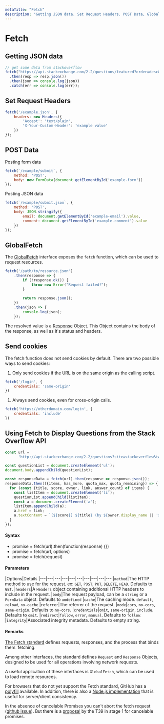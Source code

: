 ```yaml
---
metaTitle: "Fetch"
description: "Getting JSON data, Set Request Headers, POST Data, GlobalFetch, Send cookies, Using Fetch to Display Questions from the Stack Overflow API"
---
```


# Fetch



## Getting JSON data


```js
// get some data from stackoverflow
fetch("https://api.stackexchange.com/2.2/questions/featured?order=desc&sort=activity&site=stackoverflow")
  .then(resp => resp.json())
  .then(json => console.log(json))
  .catch(err => console.log(err));

```



## Set Request Headers


```js
fetch('/example.json', {
    headers: new Headers({
        'Accept': 'text/plain',
        'X-Your-Custom-Header': 'example value'
    })
});

```



## POST Data


Posting form data

```js
fetch(`/example/submit`, {
    method: 'POST',
    body: new FormData(document.getElementById('example-form'))
});

```

Posting JSON data

```js
fetch(`/example/submit.json`, {
    method: 'POST',
    body: JSON.stringify({
        email: document.getElementById('example-email').value,
        comment: document.getElementById('example-comment').value
    })
});

```



## GlobalFetch


The [GlobalFetch](https://fetch.spec.whatwg.org/#globalfetch) interface exposes the `fetch` function, which can be used to request resources.

```js
fetch('/path/to/resource.json')
    .then(response => {
        if (!response.ok()) {
            throw new Error("Request failed!");
        }
            
        return response.json();
    })
    .then(json => { 
        console.log(json);
    }); 

```

The resolved value is a [Response](https://fetch.spec.whatwg.org/#response-class) Object. This Object contains the body of the response, as well as it's status and headers.



## Send cookies


The fetch function does not send cookies by default. There are two possible ways to send cookies:

1. Only send cookies if the URL is on the same origin as the calling script.

```js
fetch('/login', {
    credentials: 'same-origin'
})

```


1. Always send cookies, even for cross-origin calls.

```js
fetch('https://otherdomain.com/login', {
    credentials: 'include'
})

```



## Using Fetch to Display Questions from the Stack Overflow API


```js
const url =
      'http://api.stackexchange.com/2.2/questions?site=stackoverflow&tagged=javascript';

const questionList = document.createElement('ul');
document.body.appendChild(questionList);

const responseData = fetch(url).then(response => response.json());
responseData.then(({items, has_more, quota_max, quota_remaining}) => {
  for (const {title, score, owner, link, answer_count} of items) {
    const listItem = document.createElement('li');
    questionList.appendChild(listItem);
    const a = document.createElement('a');
    listItem.appendChild(a);
    a.href = link;
    a.textContent = `[${score}] ${title} (by ${owner.display_name || 'somebody'})`
  }
});

```



#### Syntax


- promise = fetch(url).then(function(response) {})
- promise = fetch(url, options)
- promise = fetch(request)



#### Parameters


|Options|Details
|---|---|---|---|---|---|---|---|---|---
|`method`|The HTTP method to use for the request. ex: `GET`, `POST`, `PUT`, `DELETE`, `HEAD`. Defaults to `GET`.
|`headers`|A `Headers` object containing additional HTTP headers to include in the request.
|`body`|The request payload, can be a `string` or a `FormData` object. Defaults to `undefined`
|`cache`|The caching mode. `default`, `reload`, `no-cache`
|`referrer`|The referrer of the request.
|`mode`|`cors`, `no-cors`, `same-origin`. Defaults to `no-cors`.
|`credentials`|`omit`, `same-origin`, `include`. Defaults to `omit`.
|`redirect`|`follow`, `error`, `manual`. Defaults to `follow`.
|`integrity`|Associated integrity metadata. Defaults to empty string.



#### Remarks


[The Fetch standard](https://fetch.spec.whatwg.org) defines requests, responses, and the process that binds them: fetching.

Among other interfaces, the standard defines `Request` and `Response` Objects, designed to be used for all operations involving network requests.

A useful application of these interfaces is `GlobalFetch`, which can be used to load remote resources.

For browsers that do not yet support the Fetch standard, GitHub has a [polyfill](https://github.com/github/fetch) available. In addition, there is also a [Node.js implementation](https://github.com/bitinn/node-fetch) that is useful for server/client consistency.

In the absence of cancelable Promises you can't abort the fetch request ([github issue](https://github.com/whatwg/fetch/issues/27)). But there is a [proposal](https://github.com/domenic/cancelable-promise) by the T39 in stage 1 for cancelable promises.

